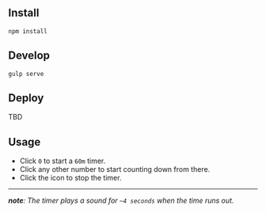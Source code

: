## Install
`npm install`

## Develop
`gulp serve`

## Deploy
TBD

## Usage

-   Click `0` to start a `60m` timer.
-   Click any other number to start counting down from there.
-   Click the icon to stop the timer.

---

_**note**: The timer plays a sound for `~4 seconds` when the time runs out._
